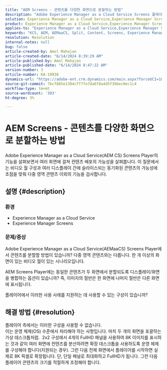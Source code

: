 ```yaml
---
title: "AEM Screens - 콘텐츠를 다양한 화면으로 분할하는 방법"
description: "Adobe Experience Manager as a Cloud Service Screens 플레이어에서 콘텐츠를 분할하는 방법에 대해 알아봅니다."
solution: Experience Manager as a Cloud Service,Experience Manager Screens
product: Experience Manager as a Cloud Service,Experience Manager Screens
applies-to: "Experience Manager as a Cloud Service,Experience Manager Screens"
keywords: "KCS, AEM, AEMaaCS, Split, Content, Screens, Experience Manager as a Cloud Service, 스크린 플레이어"
resolution: Resolution
internal-notes: null
bug: false
article-created-by: Amol Mahajan
article-created-date: "6/14/2024 8:39:29 AM"
article-published-by: Amol Mahajan
article-published-date: "6/14/2024 8:47:22 AM"
version-number: 3
article-number: KA-19938
dynamics-url: "https://adobe-ent.crm.dynamics.com/main.aspx?forceUCI=1&pagetype=entityrecord&etn=knowledgearticle&id=ca0f669c-292a-ef11-840a-00224803d726"
source-git-commit: 7bcf885e1394cff7fe7da6f8a4d5f39bec0ec1c4
workflow-type: tm+mt
source-wordcount: '303'
ht-degree: 3%

---
```


# AEM Screens - 콘텐츠를 다양한 화면으로 분할하는 방법


Adobe Experience Manager as a Cloud Service(AEM CS) Screens Player의 기능을 살펴보면서 여러 화면에 걸쳐 컨텐츠 배포의 가능성을 살펴봅니다. 이 질문에서는 비디오 월 구성과 여러 디스플레이 간에 슬라이스되는 동기화된 콘텐츠의 가능성에 초점을 맞춰 다중 영역 콘텐츠 이외의 기능을 검사합니다.

## 설명 {#description}


### <b>환경</b>

- Experience Manager as a Cloud Service
- Experience Manager Screens




### <b>문제/증상</b>

Adobe Experience Manager as a Cloud Service(AEMaaCS) Screens Player에서 콘텐츠를 분할할 방법이 있습니까? 다중 영역 콘텐츠와는 다릅니다. 한 개 이상의 화면이 있는 비디오 월이 있는 시나리오입니다.

AEM Screens Player에는 동일한 콘텐츠가 두 화면에서 분할되도록 디스플레이/화면을 병합하는 옵션이 있습니까? 즉, 이미지의 절반은 한 화면에 나머지 절반은 다른 화면에 표시됩니다.

플레이어에서 이러한 사용 사례를 지원하는 데 사용할 수 있는 구성이 있습니까?


## 해결 방법 {#resolution}

플레이어 측에서는 이러한 구성을 사용할 수 없습니다.<br>
이는 운영 체제(OS) 수준에서 처리해야 하는 사항입니다. 마치 두 개의 화면을 포괄하는 가상 데스크톱처럼. 
2x2 구성에서 4개의 FullHD 패널을 사용하여 8K 이미지를 표시하는 것과 같이 여러 화면에 컨텐츠를 분산하려면 확장 데스크톱을 사용하도록 운영 체제를 구성해야 합니다(지원되는 경우). 그런 다음 전체 화면에서 플레이어를 시작하면 실제로 8K 픽셀로 확장됩니다. 단, 단일 패널로 최대화하고 FullHD가 됩니다. 그런 다음 플레이어 콘텐츠의 크기를 적절하게 조정해야 합니다.